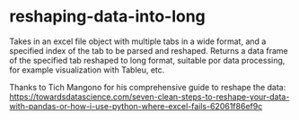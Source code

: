 # reshaping-data-into-long
Takes in an excel file object with multiple tabs in a wide format, and a specified index of the tab to be parsed and reshaped. Returns a data frame of the specified tab reshaped to long format, suitable por data processing, for example visualization with Tableu, etc.



Thanks to Tich Mangono for his comprehensive guide to reshape the data: https://towardsdatascience.com/seven-clean-steps-to-reshape-your-data-with-pandas-or-how-i-use-python-where-excel-fails-62061f86ef9c
